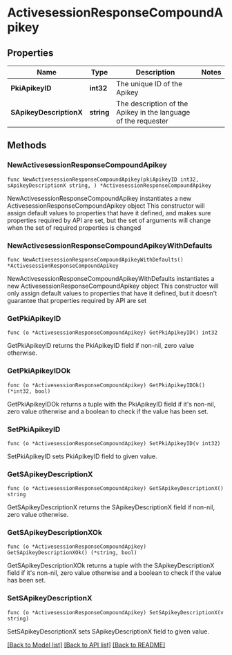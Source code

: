 # ActivesessionResponseCompoundApikey

## Properties

Name | Type | Description | Notes
------------ | ------------- | ------------- | -------------
**PkiApikeyID** | **int32** | The unique ID of the Apikey | 
**SApikeyDescriptionX** | **string** | The description of the Apikey in the language of the requester | 

## Methods

### NewActivesessionResponseCompoundApikey

`func NewActivesessionResponseCompoundApikey(pkiApikeyID int32, sApikeyDescriptionX string, ) *ActivesessionResponseCompoundApikey`

NewActivesessionResponseCompoundApikey instantiates a new ActivesessionResponseCompoundApikey object
This constructor will assign default values to properties that have it defined,
and makes sure properties required by API are set, but the set of arguments
will change when the set of required properties is changed

### NewActivesessionResponseCompoundApikeyWithDefaults

`func NewActivesessionResponseCompoundApikeyWithDefaults() *ActivesessionResponseCompoundApikey`

NewActivesessionResponseCompoundApikeyWithDefaults instantiates a new ActivesessionResponseCompoundApikey object
This constructor will only assign default values to properties that have it defined,
but it doesn't guarantee that properties required by API are set

### GetPkiApikeyID

`func (o *ActivesessionResponseCompoundApikey) GetPkiApikeyID() int32`

GetPkiApikeyID returns the PkiApikeyID field if non-nil, zero value otherwise.

### GetPkiApikeyIDOk

`func (o *ActivesessionResponseCompoundApikey) GetPkiApikeyIDOk() (*int32, bool)`

GetPkiApikeyIDOk returns a tuple with the PkiApikeyID field if it's non-nil, zero value otherwise
and a boolean to check if the value has been set.

### SetPkiApikeyID

`func (o *ActivesessionResponseCompoundApikey) SetPkiApikeyID(v int32)`

SetPkiApikeyID sets PkiApikeyID field to given value.


### GetSApikeyDescriptionX

`func (o *ActivesessionResponseCompoundApikey) GetSApikeyDescriptionX() string`

GetSApikeyDescriptionX returns the SApikeyDescriptionX field if non-nil, zero value otherwise.

### GetSApikeyDescriptionXOk

`func (o *ActivesessionResponseCompoundApikey) GetSApikeyDescriptionXOk() (*string, bool)`

GetSApikeyDescriptionXOk returns a tuple with the SApikeyDescriptionX field if it's non-nil, zero value otherwise
and a boolean to check if the value has been set.

### SetSApikeyDescriptionX

`func (o *ActivesessionResponseCompoundApikey) SetSApikeyDescriptionX(v string)`

SetSApikeyDescriptionX sets SApikeyDescriptionX field to given value.



[[Back to Model list]](../README.md#documentation-for-models) [[Back to API list]](../README.md#documentation-for-api-endpoints) [[Back to README]](../README.md)


